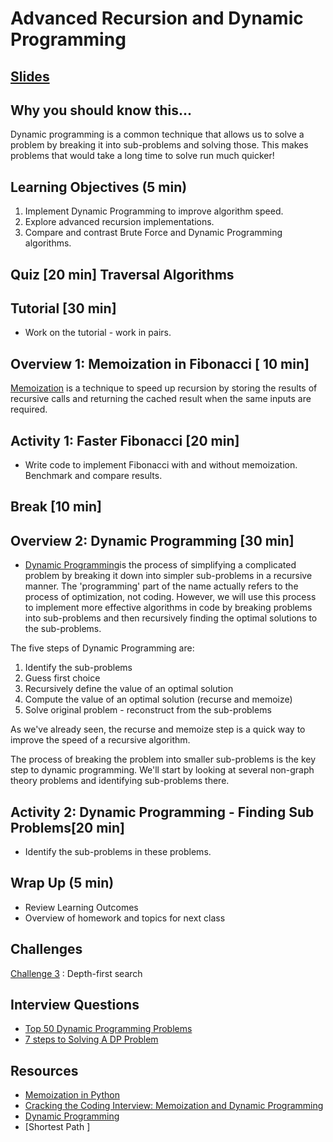 # Advanced Recursion and Dynamic Programming

## [Slides](https://docs.google.com/presentation/d/1l_PiwpgssIQpflZxSo9NHYObCaIpQeQAs6W6g4FgVVY/edit#slide=id.g5df7b93ad9_0_0)

## Why you should know this...
Dynamic programming is a common technique that allows us to solve a problem by breaking it into sub-problems and solving those.  This makes problems that would take a long time to solve run much quicker!


## Learning Objectives (5 min)

1. Implement Dynamic Programming to improve algorithm speed.
1. Explore advanced recursion implementations.
1. Compare and contrast Brute Force and Dynamic Programming algorithms.

## Quiz [20 min] Traversal Algorithms

## Tutorial [30 min]
- Work on the tutorial - work in pairs.

## Overview 1: Memoization in Fibonacci [ 10 min]

[Memoization](https://en.wikipedia.org/wiki/Memoization) is a technique  to speed up recursion by storing the results of recursive calls and returning the cached result when the same inputs are required.  

## Activity 1: Faster Fibonacci [20 min]
- Write code to implement Fibonacci with and without memoization.  Benchmark and compare results.

## Break [10 min]


## Overview 2: Dynamic Programming [30 min]
- [Dynamic Programming](https://en.wikipedia.org/wiki/Dynamic_programming)is the process of simplifying a complicated problem by breaking it down into simpler sub-problems in a recursive manner.  The 'programming' part of the name actually refers to the process of optimization, not coding.  However, we will use this process to implement more effective  algorithms in code by breaking problems into sub-problems and then recursively finding the optimal solutions to the sub-problems.

The five steps of Dynamic Programming are:
1. Identify the sub-problems
1. Guess first choice
1. Recursively define the value of an optimal solution
1. Compute the value of an optimal solution (recurse and memoize)
1. Solve original problem - reconstruct from the sub-problems

As we've already seen, the recurse and memoize step is a quick way to improve the speed of a recursive algorithm.  

The process of breaking the problem into smaller sub-problems is the key step to dynamic programming. We'll start by looking at several non-graph theory problems and identifying sub-problems there.


## Activity 2: Dynamic Programming - Finding Sub Problems[20 min]

- Identify the sub-problems in these problems.

## Wrap Up (5 min)

- Review Learning Outcomes
- Overview of homework and topics for next class

## Challenges
[Challenge 3](Assignments/Challenges.md) : Depth-first search

## Interview Questions
- [Top 50 Dynamic Programming Problems](https://blog.usejournal.com/top-50-dynamic-programming-practice-problems-4208fed71aa3)
- [7 steps to Solving A DP Problem](https://www.freecodecamp.org/news/follow-these-steps-to-solve-any-dynamic-programming-interview-problem-cc98e508cd0e/)

## Resources

- [Memoization in Python](https://www.python-course.eu/python3_memoization.php)
- [Cracking the Coding Interview: Memoization and Dynamic Programming](https://www.youtube.com/watch?v=P8Xa2BitN3I)
- [Dynamic Programming](https://brilliant.org/wiki/problem-solving-dynamic-programming/)
- [Shortest Path ]
